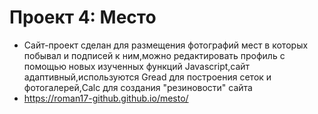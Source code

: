 # Проект 4: Место

* Сайт-проект сделан для размещения фотографий мест в которых побывал и подписей к ним,можно редактировать профиль с помощью новых изученных функций Javascript,сайт адаптивный,используются Gread для построения сеток и фотогалерей,Calc для создания "резиновости" сайта
* https://roman17-github.github.io/mesto/

